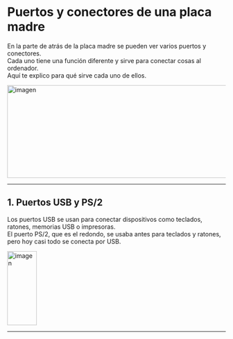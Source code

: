 # Puertos y conectores de una placa madre

En la parte de atrás de la placa madre se pueden ver varios puertos y conectores.  
Cada uno tiene una función diferente y sirve para conectar cosas al ordenador.  
Aquí te explico para qué sirve cada uno de ellos.

<img width="727" height="214" alt="imagen" src="https://github.com/user-attachments/assets/d6bea9fe-0adf-424b-b385-1849a701b497" />


---

## 1. Puertos USB y PS/2

Los puertos USB se usan para conectar dispositivos como teclados, ratones, memorias USB o impresoras.  
El puerto PS/2, que es el redondo, se usaba antes para teclados y ratones, pero hoy casi todo se conecta por USB.

<img width="68" height="171" alt="imagen" src="https://github.com/user-attachments/assets/b0e5cde0-417f-43b3-a6b2-4d219afe1b5e" />


---
